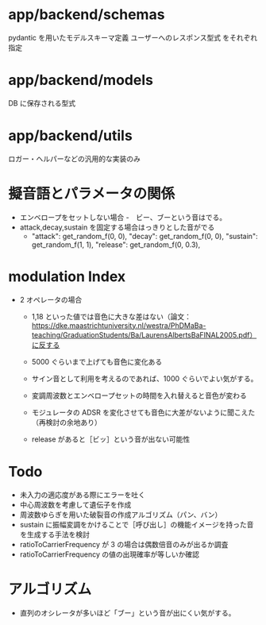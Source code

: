 # app/backend/schemas

pydantic を用いたモデルスキーマ定義
ユーザーへのレスポンス型式 をそれぞれ指定

# app/backend/models

DB に保存される型式

# app/backend/utils

ロガー・ヘルパーなどの汎用的な実装のみ

# 擬音語とパラメータの関係

- エンベロープをセットしない場合 -　ビー、ブーという音はでる。
- attack,decay,sustain を固定する場合はっきりとした音がでる
  - "attack": get_random_f(0, 0),
    "decay": get_random_f(0, 0),
    "sustain": get_random_f(1, 1),
    "release": get_random_f(0, 0.3),

# modulation Index

- 2 オペレータの場合

  - 1,18 といった値では音色に大きな差はない（論文：https://dke.maastrichtuniversity.nl/westra/PhDMaBa-teaching/GraduationStudents/Ba/LaurensAlbertsBaFINAL2005.pdf）に反する
  - 5000 ぐらいまで上げても音色に変化ある
  - サイン音として利用を考えるのであれば、1000 ぐらいでよい気がする。

  - 変調周波数とエンベロープセットの時間を入れ替えると音色が変わる

  - モジュレータの ADSR を変化させても音色に大差がないように聞こえた（再検討の余地あり）
  - release があると［ビッ］という音が出ない可能性

# Todo

- 未入力の適応度がある際にエラーを吐く
- 中心周波数を考慮して遺伝子を作成
- 周波数ゆらぎを用いた破裂音の作成アルゴリズム（パン、バン）
- sustain に振幅変調をかけることで［呼び出し］の機能イメージを持った音を生成する手法を検討
- ratioToCarrierFrequency が 3 の場合は偶数倍音のみが出るか調査
- ratioToCarrierFrequency の値の出現確率が等しいか確認

# アルゴリズム

- 直列のオシレータが多いほど「ブー」という音が出にくい気がする。
